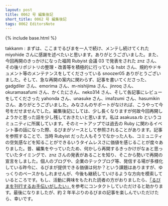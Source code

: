 ```yaml
---
layout: post
title: 0062 号 編集後記
short_title: 0062 号 編集後記
tags: 0062 EditorsNote
---
```

{% include base.html %}

takkanm
: まずは、ここまでるびまを一人で続け、メンテし続けてくれた miyohide さんに感謝を述べたいと思います。ありがとうございました。また、今回再開のきっかけになった福岡 Rubyist 会議 03 で発表をされた znz さん、その後リポジトリの整理・改善等を積極的に行っている hsbt さん、規約やドキュメント等のメンテナンスをしてくださっている snoozer05 ありがとうございました。そして、急な再開の案内に関わらず、記事を書いてくださった、gadgdiler さん、emorima さん、m-nishijima さん、jinroq さん、okuramasafumi さん、かくたにさん、neko314 さん、そして各記事にレビューをしてくださった yahonda さん、unasuke さん、ima1zumi さん、hasumikin さん、ありがとうございました。みなさんのサポートがなければ、こうやって今号をだせませんでした。編集後記にしては、少し長くなりますが何故今回再開しようかと思った話を少し残しておきたいと思います。私は asakusa.rb というコミュニティに所属しています。そのミートアップでは過去の Ruby に関わるイベント事の話になった際、るびまがソースとして参照されることがあります。記事を参照することで、当時 Rubyist だった人もそうでなかった人も、コミュニティの空気感などを知ることができるいうタイムレスさに価値を感じることが度々ありました。昔、編集をやっていたため、何かしら再開するきっかけがなぁと思っていたタイミングで、znz さんの発表があることを知り、そこから勢いで再開の宣言をしました。個人のブログや、企業のテックブログ等、発信する場が多様化している昨今に、るびまが提供できる価値は何か？という課題はありますが、ゆっくりのペースかもしれませんが、今後も継続していけるような方向を模索しているところです。もし、活動に興味をもたれた読者の方がおりましたら、[「るびまを刊行するお手伝いがしたい」](https://github.com/rubima/magazine.rubyist.net/blob/661f2b5001a91a1b961ed4c09a3a76edfd85a0d5/CONTRIBUTING.md#%E3%82%8B%E3%81%B3%E3%81%BE%E3%82%92%E5%88%8A%E8%A1%8C%E3%81%99%E3%82%8B%E3%81%8A%E6%89%8B%E4%BC%9D%E3%81%84%E3%81%8C%E3%81%97%E3%81%9F%E3%81%84)を参考にコンタクトしていただけると助かります。最後になりましたが、約 2 年半ぶりのるびまの記事を楽しんでいただけたら、幸いです。

